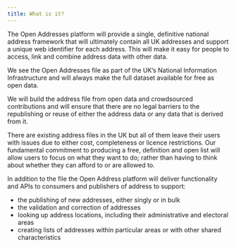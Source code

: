 ```yaml
---
title: What is it?
---
```


The Open Addresses platform will provide a single, definitive national address framework that will ultimately contain all UK addresses and support a unique web identifier for each address. This will make it easy for people to access, link and combine address data with other data. 

We see the Open Addresses file as part of the UK’s National Information Infrastructure and will always make the full dataset available for free as open data.

We will build the address file from open data and crowd­sourced contributions and will ensure that there are no legal barriers to the republishing or reuse of either the address data or any data that is derived from it.

There are existing address files in the UK but all of them leave their users with issues due to either cost, completeness or licence restrictions. Our fundamental commitment to producing a free, definition and open list will allow users to focus on what they want to do; rather than having to think about whether they can afford to or are allowed to.

In addition to the file the Open Address platform will deliver functionality and APIs to consumers and publishers of address to support:

+ the publishing of new addresses, either singly or in bulk
+ the validation and correction of addresses
+ looking up address locations, including their administrative and electoral areas
+ creating lists of addresses within particular areas or with other shared characteristics